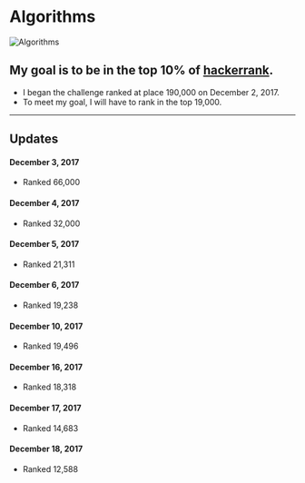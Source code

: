 # Algorithms
 ![Algorithms](https://media.giphy.com/media/3o6Yg4GUVgIUg3bf7W/giphy.gif) 
 
## My goal is to be in the top 10% of [hackerrank](https://www.hackerrank.com/).
- I began the challenge ranked at place 190,000 on December 2, 2017.
- To meet my goal, I will have to rank in the top 19,000.
-----

## Updates
#### December 3, 2017
- Ranked 66,000
#### December 4, 2017
- Ranked 32,000
#### December 5, 2017
- Ranked 21,311
#### December 6, 2017
- Ranked 19,238
#### December 10, 2017
- Ranked 19,496
#### December 16, 2017
- Ranked 18,318
#### December 17, 2017
- Ranked 14,683
#### December 18, 2017
- Ranked 12,588
